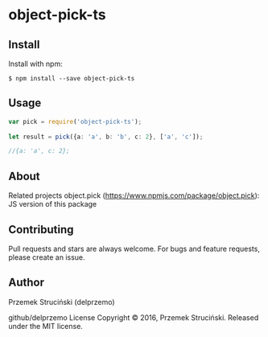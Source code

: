 # object-pick-ts


## Install
Install with npm:

```$ npm install --save object-pick-ts```

## Usage

```ts
var pick = require('object-pick-ts');
 
let result = pick({a: 'a', b: 'b', c: 2}, ['a', 'c']);

//{a: 'a', c: 2};
```
        
## About
Related projects
object.pick (https://www.npmjs.com/package/object.pick): JS version of this package 

## Contributing
Pull requests and stars are always welcome. For bugs and feature requests, please create an issue.

## Author
Przemek Struciński (delprzemo)

github/delprzemo
License
Copyright © 2016, Przemek Struciński. Released under the MIT license.
